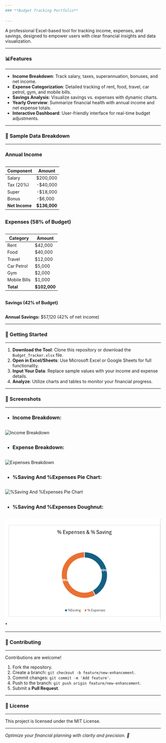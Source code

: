 ```yaml
---
### **Budget Tracking Portfolio**

---
```


A professional Excel-based tool for tracking income, expenses, and savings, designed to empower users with clear financial insights and data visualization.

---
### 📊**Features**

---

- **Income Breakdown**: Track salary, taxes, superannuation, bonuses, and net income.
- **Expense Categorization**: Detailed tracking of rent, food, travel, car petrol, gym, and mobile bills.
- **Savings Analysis**: Visualize savings vs. expenses with dynamic charts.
- **Yearly Overview**: Summarize financial health with annual income and net expense totals.
- **Interactive Dashboard**: User-friendly interface for real-time budget adjustments.
 
---
 ### **📂 Sample Data Breakdown**
 
---

### Annual Income
##
| Component       | Amount       |
|-----------------|--------------|
| Salary          | $200,000     |
| Tax (20%)       | -$40,000     |
| Super           | -$18,000     |
| Bonus           | -$6,000      |
| **Net Income**  | **$136,000** |
##
### Expenses (58% of Budget)
##
| Category        | Amount       |
|-----------------|--------------|
| Rent            | $42,000      |
| Food            | $40,000      |
| Travel          | $12,000      |
| Car Petrol      | $5,000       |
| Gym             | $2,000       |
| Mobile Bills    | $1,000       |
| **Total**       | **$102,000** |
##
 **Savings (42% of Budget)**
##
**Annual Savings:** $57,120 (42% of net income)

---
### 🚀 Getting Started
---

1. **Download the Tool**: Clone this repository or download the `Budget_Tracker.xlsx` file.
2. **Open in Excel/Sheets**: Use Microsoft Excel or Google Sheets for full functionality.
3. **Input Your Data**: Replace sample values with your income and expense details.
4. **Analyze**: Utilize charts and tables to monitor your financial progress.

---

### 📸 Screenshots
---

 
- ### **Income Breakdown:**
##
 ![Income Breakdown](incomebreakdown.png)
 ##
- ### **Expense Breakdown:**
##
 ![Expenses Breakdown](Expensesbreakdown.png)
 ##
 - ### **%Saving And %Expenses Pie Chart:**
##
![%Saving And %Expenses Pie Chart](Expenses&Saving_piechart.png)
##
- ### **%Saving And %Expenses Doughnut:**
##
![%Saving And %Expenses](https://github.com/Aisudan47/ExcelProjectWeek00/blob/d21e6d815ff6d6d9b3a440fa22919deb1ea7c403/%25Expenses%26Saving_Doughnut.png)
*

---

### 🤝 Contributing
---
Contributions are welcome!  
1. Fork the repository.  
2. Create a branch: `git checkout -b feature/new-enhancement`.  
3. Commit changes: `git commit -m 'Add feature'`.  
4. Push to the branch: `git push origin feature/new-enhancement`.  
5. Submit a **Pull Request**.

---

### 📜 License
---

This project is licensed under the MIT License. 

---


*Optimize your financial planning with clarity and precision. 🌟*
